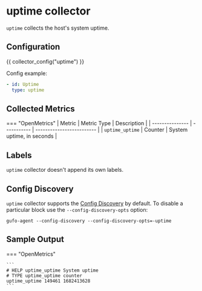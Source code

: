 # uptime collector

`uptime` collects the host's system uptime.

## Configuration

{{ collector_config("uptime") }}

Config example:

``` yaml
- id: Uptime
  type: uptime
```

## Collected Metrics

=== "OpenMetrics"
  | Metric          | Metric Type | Description               |
  | --------------- | ----------- | ------------------------- |
  | `uptime_uptime` | Counter     | System uptime, in seconds |

## Labels

`uptime` collector doesn't append its own labels.

## Config Discovery

`uptime` collector supports the [Config Discovery](../config_discovery.md) by default.
To disable a particular block use the `--config-discovery-opts` option:

``` shell
gufo-agent --config-discovery --config-discovery-opts=-uptime
```

## Sample Output

=== "OpenMetrics"

    ```
    # HELP uptime_uptime System uptime
    # TYPE uptime_uptime counter
    uptime_uptime 149461 1682413628
    ```